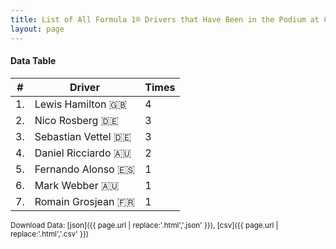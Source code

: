 ```yaml
---
title: List of All Formula 1® Drivers that Have Been in the Podium at Circuit of the Americas
layout: page
---
```


<canvas id="chart" width="400" height="180"></canvas>
<script>
var data = {
    "datasets": [
        {
            "backgroundColor": "#f3a935",
            "borderColor": "#f68639",
            "borderWidth": 1,
            "data": [
                4.0,
                3.0,
                3.0,
                2.0,
                1.0,
                1.0,
                1.0
            ],
            "label": "Times"
        }
    ],
    "labels": [
        "Lewis Hamilton 🇬🇧",
        "Nico Rosberg 🇩🇪",
        "Sebastian Vettel 🇩🇪",
        "Daniel Ricciardo 🇦🇺",
        "Fernando Alonso 🇪🇸",
        "Mark Webber 🇦🇺",
        "Romain Grosjean 🇫🇷"
    ]
};
var options = {
  legend: {
    display: false
  },
  scales: {
    xAxes: [{
      ticks: {
        beginAtZero: true,
        maxRotation: 180,
        display: window.innerWidth > 800
      }
    }],
    yAxes: [{
      ticks: {
        beginAtZero: true
      }
    }]
  },
  onResize: function(chart, size) {
    chart.options.scales.xAxes[0].ticks.display = size.width > 800;
  }
};
new Chart("chart", {
    data: data,
    type: 'bar',
    options: options
});
</script>



#### Data Table

| # | Driver | Times |
|--|--|--|
| 1. | Lewis Hamilton 🇬🇧 | 4 |
| 2. | Nico Rosberg 🇩🇪 | 3 |
| 3. | Sebastian Vettel 🇩🇪 | 3 |
| 4. | Daniel Ricciardo 🇦🇺 | 2 |
| 5. | Fernando Alonso 🇪🇸 | 1 |
| 6. | Mark Webber 🇦🇺 | 1 |
| 7. | Romain Grosjean 🇫🇷 | 1 |

<small>Download Data: [json]({{ page.url | replace:'.html','.json' }}), [csv]({{ page.url | replace:'.html','.csv' }})</small>
